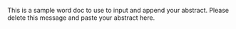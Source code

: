 This is a sample word doc to use to input and append your abstract.
Please delete this message and paste your abstract here.
